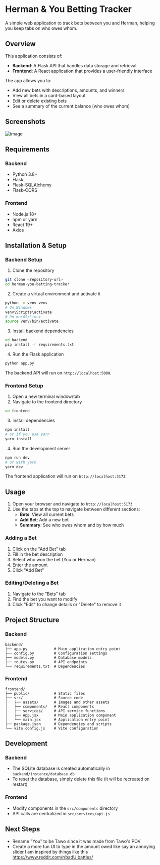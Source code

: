 # Herman & You Betting Tracker

A simple web application to track bets between you and Herman, helping you keep tabs on who owes whom.

## Overview

This application consists of:
- **Backend**: A Flask API that handles data storage and retrieval
- **Frontend**: A React application that provides a user-friendly interface

The app allows you to:
- Add new bets with descriptions, amounts, and winners
- View all bets in a card-based layout
- Edit or delete existing bets
- See a summary of the current balance (who owes whom)

## Screenshots


![image](https://github.com/user-attachments/assets/a534eb6a-730c-469b-834f-4e60727e7882)

## Requirements

### Backend
- Python 3.8+
- Flask
- Flask-SQLAlchemy
- Flask-CORS

### Frontend
- Node.js 18+
- npm or yarn
- React 19+
- Axios

## Installation & Setup

### Backend Setup

1. Clone the repository
```bash
git clone <repository-url>
cd herman-you-betting-tracker
```

2. Create a virtual environment and activate it
```bash
python -m venv venv
# On Windows
venv\Scripts\activate
# On macOS/Linux
source venv/bin/activate
```

3. Install backend dependencies
```bash
cd backend
pip install -r requirements.txt
```

4. Run the Flask application
```bash
python app.py
```

The backend API will run on `http://localhost:5000`.

### Frontend Setup

1. Open a new terminal window/tab
2. Navigate to the frontend directory
```bash
cd frontend
```

3. Install dependencies
```bash
npm install
# or if you use yarn
yarn install
```

4. Run the development server
```bash
npm run dev
# or with yarn
yarn dev
```

The frontend application will run on `http://localhost:5173`.

## Usage

1. Open your browser and navigate to `http://localhost:5173`
2. Use the tabs at the top to navigate between different sections:
   - **Bets**: View all current bets
   - **Add Bet**: Add a new bet
   - **Summary**: See who owes whom and by how much

### Adding a Bet
1. Click on the "Add Bet" tab
2. Fill in the bet description
3. Select who won the bet (You or Herman)
4. Enter the amount
5. Click "Add Bet"

### Editing/Deleting a Bet
1. Navigate to the "Bets" tab
2. Find the bet you want to modify
3. Click "Edit" to change details or "Delete" to remove it

## Project Structure

### Backend
```
backend/
├── app.py            # Main application entry point
├── config.py         # Configuration settings
├── models.py         # Database models
├── routes.py         # API endpoints
└── requirements.txt  # Dependencies
```

### Frontend
```
frontend/
├── public/           # Static files
├── src/              # Source code
│   ├── assets/       # Images and other assets
│   ├── components/   # React components
│   ├── services/     # API service functions
│   ├── App.jsx       # Main application component
│   └── main.jsx      # Application entry point
├── package.json      # Dependencies and scripts
└── vite.config.js    # Vite configuration
```

## Development

### Backend
- The SQLite database is created automatically in `backend/instance/database.db`
- To reset the database, simply delete this file (it will be recreated on restart)

### Frontend
- Modify components in the `src/components` directory
- API calls are centralized in `src/services/api.js`

## Next Steps
- Rename "You" to be Tawo since it was made from Tawo's POV
- Create a more fun UI to type in the amount owed like say an annoying slider I am inspired by things like this https://www.reddit.com/r/badUIbattles/
  
